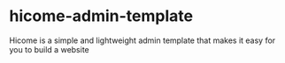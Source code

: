 # hicome-admin-template
Hicome is a simple and lightweight admin template that makes it easy for you to build a website
